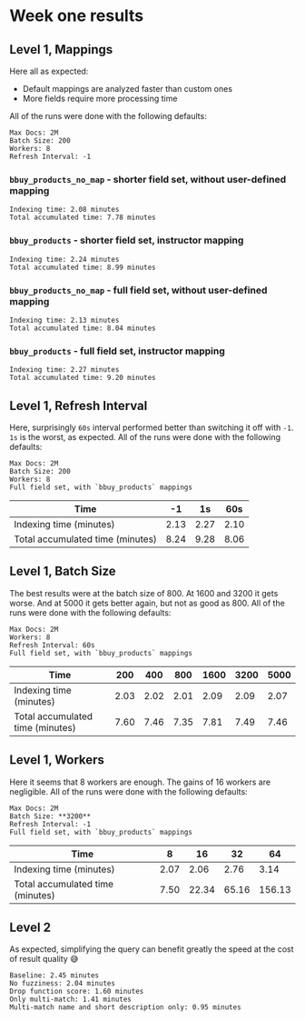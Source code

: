 # Week one results

## Level 1, Mappings

Here all as expected:
- Default mappings are analyzed faster than custom ones
- More fields require more processing time

All of the runs were done with the following defaults:

```
Max Docs: 2M
Batch Size: 200
Workers: 8
Refresh Interval: -1
```

### `bbuy_products_no_map` - shorter field set, without user-defined mapping
```
Indexing time: 2.08 minutes
Total accumulated time: 7.78 minutes
```

### `bbuy_products` - shorter field set, instructor mapping
```
Indexing time: 2.24 minutes
Total accumulated time: 8.99 minutes
```

### `bbuy_products_no_map` - full field set, without user-defined mapping
```
Indexing time: 2.13 minutes
Total accumulated time: 8.04 minutes
```

### `bbuy_products` - full field set, instructor mapping
```
Indexing time: 2.27 minutes
Total accumulated time: 9.20 minutes
```

## Level 1, Refresh Interval

Here, surprisingly `60s` interval performed better than switching it off with `-1`.
`1s` is the worst, as expected.
All of the runs were done with the following defaults:

```
Max Docs: 2M
Batch Size: 200
Workers: 8
Full field set, with `bbuy_products` mappings
```

Time | -1 | 1s | 60s
--- | --- | --- | ---
Indexing time (minutes) | 2.13 | 2.27 | 2.10
Total accumulated time (minutes) | 8.24 | 9.28 | 8.06


## Level 1, Batch Size

The best results were at the batch size of 800. At 1600 and 3200 it gets worse. And at 5000 it gets better again, but not as good as 800.
All of the runs were done with the following defaults:
```
Max Docs: 2M
Workers: 8
Refresh Interval: 60s
Full field set, with `bbuy_products` mappings
```

Time | 200 | 400 | 800 | 1600 | 3200 | 5000
--- | --- | --- | --- | --- | --- | ---
Indexing time (minutes) | 2.03 | 2.02 | 2.01 | 2.09 | 2.09 | 2.07
Total accumulated time (minutes) | 7.60 | 7.46 | 7.35 | 7.81 | 7.49 | 7.46


## Level 1, Workers

Here it seems that 8 workers are enough. The gains of 16 workers are negligible.
All of the runs were done with the following defaults:
```
Max Docs: 2M
Batch Size: **3200**
Refresh Interval: -1
Full field set, with `bbuy_products` mappings
```

Time | 8 | 16 | 32 | 64
--- | --- | --- | --- | ---
Indexing time (minutes) | 2.07 | 2.06 | 2.76 | 3.14
Total accumulated time (minutes) | 7.50 | 22.34 | 65.16 | 156.13

## Level 2

As expected, simplifying the query can benefit greatly the speed at the cost of result quality 😅

```
Baseline: 2.45 minutes
No fuzziness: 2.04 minutes
Drop function score: 1.60 minutes
Only multi-match: 1.41 minutes
Multi-match name and short description only: 0.95 minutes
```

